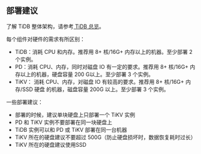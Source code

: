 ## 部署建议

了解 TiDB 整体架构，请参考[ TiDB 总览](../README.md#tidb-总览)。

每个组件对硬件的需求有所区别：
* TiDB：消耗 CPU 和内存。推荐用 8+ 核/16G+ 内存以上的机器。至少部署 2 个实例。
* PD：消耗 CPU、内存，同时对磁盘 IO 有一定的要求。推荐用 8+ 核/16G+ 内存以上的机器，硬盘容量 200 G以上。至少部署 3 个实例。
* TiKV： 消耗 CPU、内存，对磁盘 IO 有较高的要求。推荐用 8+ 核/16G+ 内存/SSD 硬盘 的机器，磁盘容量 200G 以上。至少部署 3 个实例。

一些部署建议：
* 部署的时候，建议单块硬盘上只部署一个 TiKV 实例
* PD 和 TiKV 实例不要部署在同一块硬盘上
* TiDB 实例可以和 PD 或 TiKV 部署在同一台机器
* TiKV 所在的硬盘建议不要超过 500G（防止硬盘损坏时，数据恢复耗时过长）
* TiKV 所在的硬盘建议使用SSD